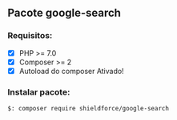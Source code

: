 ## Pacote google-search

### Requisitos:
- [x] PHP >= 7.0
- [x] Composer >= 2
- [x] Autoload do composer Ativado!

### Instalar pacote:
```
$: composer require shieldforce/google-search
```